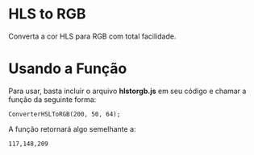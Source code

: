 # HLS to RGB

Converta a cor HLS para RGB com total facilidade.

# Usando a Função

Para usar, basta incluir o arquivo **hlstorgb.js** em seu código e chamar a função da seguinte forma:

`ConverterHSLToRGB(200, 50, 64);`

A função retornará algo semelhante a:

`117,148,209`
